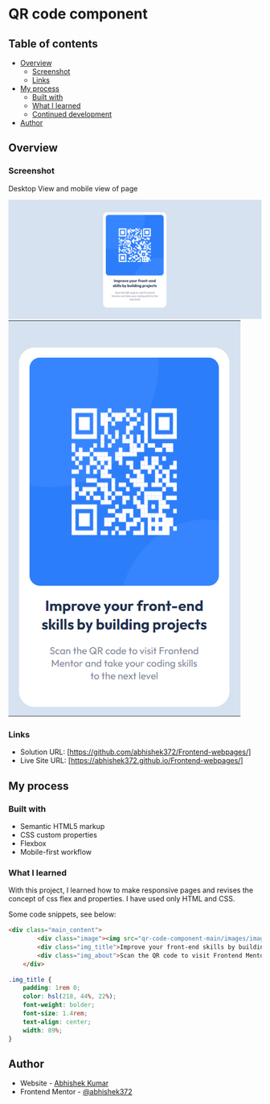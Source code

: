 # QR code component

<!-- This is a solution to the [QR code component challenge on Frontend Mentor](https://www.frontendmentor.io/challenges/qr-code-component-iux_sIO_H). Frontend Mentor challenges help us to improve coding skills by building realistic projects. 
 -->
 
## Table of contents

- [Overview](#overview)
  - [Screenshot](#screenshot)
  - [Links](#links)
- [My process](#my-process)
  - [Built with](#built-with)
  - [What I learned](#what-i-learned)
  - [Continued development](#continued-development)
- [Author](#author)


## Overview

### Screenshot
Desktop View and mobile view of page

![Design preview for the QR code component coding challenge](./Previews/desktop_preview.png)
![Design preview for the QR code component coding challenge](./Previews/mobile_preview.png)


### Links

- Solution URL: [https://github.com/abhishek372/Frontend-webpages/]
- Live Site URL: [https://abhishek372.github.io/Frontend-webpages/]

## My process

### Built with

- Semantic HTML5 markup
- CSS custom properties
- Flexbox
- Mobile-first workflow

### What I learned

With this project, I learned how to make responsive pages and revises the concept of css flex and properties. I have used only HTML and CSS.

Some code snippets, see below:

```html
<div class="main_content">
        <div class="image"><img src="qr-code-component-main/images/image-qr-code.png"></div>
        <div class="img_title">Improve your front-end skills by building projects</div>
        <div class="img_about">Scan the QR code to visit Frontend Mentor and take your coding skills to the next level</div>
    </div>
```
```css
.img_title {
    padding: 1rem 0;
    color: hsl(218, 44%, 22%);
    font-weight: bolder;
    font-size: 1.4rem;
    text-align: center;
    width: 89%;
}
```

## Author

- Website - [Abhishek Kumar](https://abhishek372.github.io/Frontend-webpages/)
- Frontend Mentor - [@abhishek372](https://www.frontendmentor.io/profile/abhishek372)
